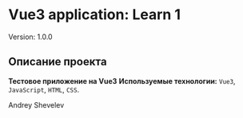 # Vue3 application: Learn 1

Version: 1.0.0

## Описание проекта
__Тестовое приложение на Vue3__
__Используемые технологии:__ `Vue3`, `JavaScript`, `HTML`, `CSS`.

Andrey Shevelev
